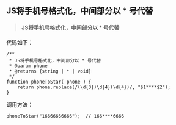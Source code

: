 ## JS将手机号格式化，中间部分以 * 号代替

> #### JS将手机号格式化，中间部分以 * 号代替

代码如下：

~~~
/**
 * JS将手机号格式化，中间部分以 * 号代替
 * @param phone
 * @returns {string | * | void}
 */
function phoneToStar( phone ) {
    return phone.replace(/(\d{3})\d{4}(\d{4})/, "$1****$2");
}

~~~

调用方法：

~~~
phoneToStar("16666666666");  // 166****6666
~~~

